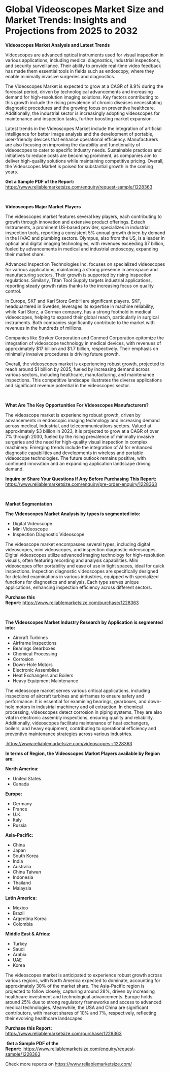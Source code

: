 <p><h1>Global Videoscopes Market Size and Market Trends: Insights and Projections from 2025 to 2032</h1></p><p><strong>Videoscopes Market Analysis and Latest Trends</strong></p>
<p><p>Videoscopes are advanced optical instruments used for visual inspection in various applications, including medical diagnostics, industrial inspections, and security surveillance. Their ability to provide real-time video feedback has made them essential tools in fields such as endoscopy, where they enable minimally invasive surgeries and diagnostics. </p><p>The Videoscopes Market is expected to grow at a CAGR of 8.9% during the forecast period, driven by technological advancements and increasing demand for high-resolution imaging solutions. Key factors contributing to this growth include the rising prevalence of chronic diseases necessitating diagnostic procedures and the growing focus on preventive healthcare. Additionally, the industrial sector is increasingly adopting videoscopes for maintenance and inspection tasks, further boosting market expansion.</p><p>Latest trends in the Videoscopes Market include the integration of artificial intelligence for better image analysis and the development of portable, user-friendly devices that enhance operational efficiency. Manufacturers are also focusing on improving the durability and functionality of videoscopes to cater to specific industry needs. Sustainable practices and initiatives to reduce costs are becoming prominent, as companies aim to deliver high-quality solutions while maintaining competitive pricing. Overall, the Videoscopes Market is poised for substantial growth in the coming years.</p></p>
<p><strong>Get a Sample PDF of the Report:&nbsp;</strong> <a href="https://www.reliablemarketsize.com/enquiry/request-sample/1228363?utm_campaign=2653&utm_medium=2&utm_source=Github&utm_content=ia&utm_term=22022025&utm_id=videoscopes">https://www.reliablemarketsize.com/enquiry/request-sample/1228363</a></p>
<p>&nbsp;</p>
<p><strong>Videoscopes Major Market Players</strong></p>
<p><p>The videoscopes market features several key players, each contributing to growth through innovation and extensive product offerings. Extech Instruments, a prominent US-based provider, specializes in industrial inspection tools, reporting a consistent 5% annual growth driven by demand in the HVAC and plumbing sectors. Olympus, also from the US, is a leader in optical and digital imaging technologies, with revenues exceeding $7 billion, fueled by advancements in medical and industrial endoscopy, expanding their market share.</p><p>Advanced Inspection Technologies Inc. focuses on specialized videoscopes for various applications, maintaining a strong presence in aerospace and manufacturing sectors. Their growth is supported by rising inspection regulations. Similarly, Titan Tool Supply targets industrial applications, reporting steady growth rates thanks to the increasing focus on quality control.</p><p>In Europe, SKF and Karl Storz GmbH are significant players. SKF, headquartered in Sweden, leverages its expertise in machine reliability, while Karl Storz, a German company, has a strong foothold in medical videoscopes, helping to expand their global reach, particularly in surgical instruments. Both companies significantly contribute to the market with revenues in the hundreds of millions.</p><p>Companies like Stryker Corporation and Conmed Corporation epitomize the integration of videoscope technology in medical devices, with revenues of approximately $17 billion and $1.7 billion, respectively. Their emphasis on minimally invasive procedures is driving future growth.</p><p>Overall, the videoscopes market is experiencing robust growth, projected to reach around $1 billion by 2025, fueled by increasing demand across various sectors, including healthcare, manufacturing, and maintenance inspections. This competitive landscape illustrates the diverse applications and significant revenue potential in the videoscopes sector.</p></p>
<p>&nbsp;</p>
<p><strong>What Are The Key Opportunities For Videoscopes Manufacturers?</strong></p>
<p><p>The videoscope market is experiencing robust growth, driven by advancements in endoscopic imaging technology and increasing demand across medical, industrial, and telecommunications sectors. Valued at approximately $3 billion in 2023, it is projected to grow at a CAGR of over 7% through 2030, fueled by the rising prevalence of minimally invasive surgeries and the need for high-quality visual inspection in complex machinery. Emerging trends include the integration of AI for enhanced diagnostic capabilities and developments in wireless and portable videoscope technologies. The future outlook remains positive, with continued innovation and an expanding application landscape driving demand.</p></p>
<p><strong>Inquire or Share Your Questions If Any Before Purchasing This Report:</strong> <a href="https://www.reliablemarketsize.com/enquiry/pre-order-enquiry/1228363?utm_campaign=2653&utm_medium=2&utm_source=Github&utm_content=ia&utm_term=22022025&utm_id=videoscopes">https://www.reliablemarketsize.com/enquiry/pre-order-enquiry/1228363</a></p>
<p>&nbsp;</p>
<p><strong>Market Segmentation</strong></p>
<p><strong>The Videoscopes Market Analysis by types is segmented into:</strong></p>
<p><ul><li>Digital Videoscope</li><li>Mini Videoscope</li><li>Inspection Diagnostic Videoscope</li></ul></p>
<p><p>The videoscope market encompasses several types, including digital videoscopes, mini videoscopes, and inspection diagnostic videoscopes. Digital videoscopes utilize advanced imaging technology for high-resolution visuals, often featuring recording and analysis capabilities. Mini videoscopes offer portability and ease of use in tight spaces, ideal for quick inspections. Inspection diagnostic videoscopes are specifically designed for detailed examinations in various industries, equipped with specialized functions for diagnostics and analysis. Each type serves unique applications, enhancing inspection efficiency across different sectors.</p></p>
<p><strong>Purchase this Report:&nbsp;</strong><a href="https://www.reliablemarketsize.com/purchase/1228363?utm_campaign=2653&utm_medium=2&utm_source=Github&utm_content=ia&utm_term=22022025&utm_id=videoscopes">https://www.reliablemarketsize.com/purchase/1228363</a></p>
<p>&nbsp;</p>
<p><strong>The Videoscopes Market Industry Research by Application is segmented into:</strong></p>
<p><ul><li>Aircraft Turbines</li><li>Airframe Inspections</li><li>Bearings Gearboxes</li><li>Chemical Processing</li><li>Corrosion</li><li>Down-Hole Motors</li><li>Electronic Assemblies</li><li>Heat Exchangers and Boilers</li><li>Heavy Equipment Maintenance</li></ul></p>
<p><p>The videoscope market serves various critical applications, including inspections of aircraft turbines and airframes to ensure safety and performance. It is essential for examining bearings, gearboxes, and down-hole motors in industrial machinery and oil extraction. In chemical processing, videoscopes detect corrosion in piping systems. They are also vital in electronic assembly inspections, ensuring quality and reliability. Additionally, videoscopes facilitate maintenance of heat exchangers, boilers, and heavy equipment, contributing to operational efficiency and preventive maintenance strategies across various industries.</p></p>
<p><a href="https://www.reliablemarketsize.com/videoscopes-r1228363?utm_campaign=2653&utm_medium=2&utm_source=Github&utm_content=ia&utm_term=22022025&utm_id=videoscopes">&nbsp;https://www.reliablemarketsize.com/videoscopes-r1228363</a></p>
<p><strong>In terms of Region, the Videoscopes Market Players available by Region are:</strong></p>
<p>
    <p> <strong> North America: </strong>
        <ul>
            <li>United States</li>
            <li>Canada</li>
        </ul>
        </p> 
    <p> <strong> Europe: </strong>
        <ul>
            <li>Germany</li>
            <li>France</li>
            <li>U.K.</li>
            <li>Italy</li>
            <li>Russia</li>
        </ul>
        </p> 
    <p> <strong> Asia-Pacific: </strong>
        <ul>
            <li>China</li>
            <li>Japan</li>
            <li>South Korea</li>
            <li>India</li>
            <li>Australia</li>
            <li>China Taiwan</li>
            <li>Indonesia</li>
            <li>Thailand</li>
            <li>Malaysia</li>
        </ul>
        </p> 
    <p> <strong> Latin America: </strong>
        <ul>
            <li>Mexico</li>
            <li>Brazil</li>
            <li>Argentina Korea</li>
            <li>Colombia</li>
        </ul>
        </p> 
    <p> <strong> Middle East & Africa: </strong>
        <ul>
            <li>Turkey</li>
            <li>Saudi</li>
            <li>Arabia</li>
            <li>UAE</li>
            <li>Korea</li>
        </ul>
    </p>
    </p>
<p><p>The videoscopes market is anticipated to experience robust growth across various regions, with North America expected to dominate, accounting for approximately 30% of the market share. The Asia-Pacific region is projected to follow closely, capturing around 28%, driven by increasing healthcare investment and technological advancements. Europe holds around 25% due to strong regulatory frameworks and access to advanced medical technologies. Meanwhile, the USA and China are significant contributors, with market shares of 10% and 7%, respectively, reflecting their evolving healthcare landscapes.</p></p>
<p><strong>Purchase this Report: </strong><a href="https://www.reliablemarketsize.com/purchase/1228363?utm_campaign=2653&utm_medium=2&utm_source=Github&utm_content=ia&utm_term=22022025&utm_id=videoscopes">https://www.reliablemarketsize.com/purchase/1228363</a></p>
<p>&nbsp;<strong>Get a Sample PDF of the Report:&nbsp;&nbsp;</strong><a href="https://www.reliablemarketsize.com/enquiry/request-sample/1228363?utm_campaign=2653&utm_medium=2&utm_source=Github&utm_content=ia&utm_term=22022025&utm_id=videoscopes">https://www.reliablemarketsize.com/enquiry/request-sample/1228363</a></p>
<p><strong></strong></p>
<p>Check more reports on <a href="https://www.reliablemarketsize.com/?utm_campaign=2653&utm_medium=2&utm_source=Github&utm_content=ia&utm_term=22022025&utm_id=videoscopes">https://www.reliablemarketsize.com/</a></p>